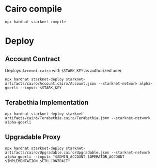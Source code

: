 # Cairo compile

```
npx hardhat starknet-compile
```

# Deploy

## Account Contract

Deploys `Account.cairo` with `$STARK_KEY` as authorized user.

```
npx hardhat starknet-deploy starknet-artifacts/cairo/Account.cairo/Account.json --starknet-network alpha-goerli --inputs $STARK_KEY
```

## Terabethia Implementation

```
npx hardhat starknet-deploy starknet-artifacts/cairo/Terabethia.cairo/Terabethia.json --starknet-network alpha-goerli
```

## Upgradable Proxy

```
npx hardhat starknet-deploy starknet-artifacts/cairo/Upgradable.cairo/Upgradable.json --starknet-network alpha-goerli --inputs "$ADMIN_ACCOUNT $OPERATOR_ACCOUNT $IMPLEMENTATION $ETH_CONTRACT"
```
